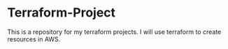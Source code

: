 # Terraform-Project
This is a repository for my terraform projects.
I will use terraform to create resources in AWS.